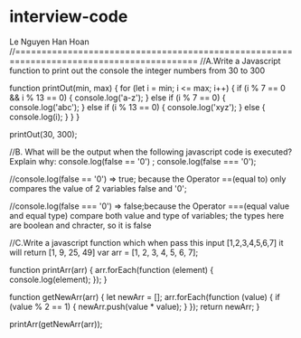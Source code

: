 # interview-code
Le Nguyen Han Hoan
//=========================================================================================
//A.Write a Javascript function to print out the console the integer numbers from 30 to 300

function printOut(min, max) {
    for (let i = min; i <= max; i++) {
        if (i % 7 == 0 && i % 13 == 0) {
            console.log('a-z');
        } else if (i % 7 == 0) {
            console.log('abc');
        } else if (i % 13 == 0) {
            console.log('xyz');
        } else {
            console.log(i);
        }
    }
}

printOut(30, 300);

//B. What will be the output when the following javascript code is executed? Explain why: console.log(false == '0') ; console.log(false === '0');

//console.log(false == '0') => true;  because the Operator ==(equal to) only compares the value of 2 variables false  and '0';

//console.log(false === '0') => false;because the Operator ===(equal value and equal type) compare both value and type of variables; the types here are boolean and chracter, so it is false



//C.Write a javascript function which when pass this input [1,2,3,4,5,6,7] it will return [1, 9, 25, 49]
var arr = [1, 2, 3, 4, 5, 6, 7];

function printArr(arr) {
    arr.forEach(function (element) {
        console.log(element);
    });
}

function getNewArr(arr) {
    let newArr = [];
    arr.forEach(function (value) {
        if (value % 2 == 1) {
            newArr.push(value * value);
        }
    });
    return newArr;
}

printArr(getNewArr(arr));
